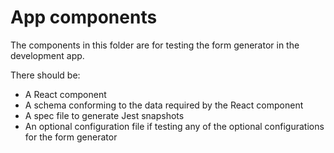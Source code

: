 # App components
The components in this folder are for testing the form generator in the development app.

There should be:
- A React component
- A schema conforming to the data required by the React component
- A spec file to generate Jest snapshots
- An optional configuration file if testing any of the optional configurations for the form generator